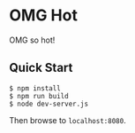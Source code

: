 # OMG Hot
OMG so hot!
## Quick Start
```
$ npm install
$ npm run build
$ node dev-server.js
```
Then browse to `localhost:8080`.